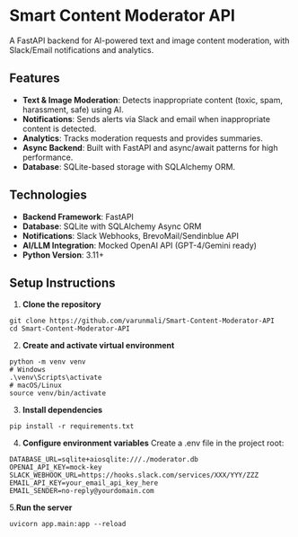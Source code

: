 # Smart Content Moderator API

A FastAPI backend for AI-powered text and image content moderation, with Slack/Email notifications and analytics.

## Features

- **Text & Image Moderation**: Detects inappropriate content (toxic, spam, harassment, safe) using AI.  
- **Notifications**: Sends alerts via Slack and email when inappropriate content is detected.  
- **Analytics**: Tracks moderation requests and provides summaries.  
- **Async Backend**: Built with FastAPI and async/await patterns for high performance.  
- **Database**: SQLite-based storage with SQLAlchemy ORM.  

## Technologies

- **Backend Framework**: FastAPI  
- **Database**: SQLite with SQLAlchemy Async ORM  
- **Notifications**: Slack Webhooks, BrevoMail/Sendinblue API  
- **AI/LLM Integration**: Mocked OpenAI API (GPT-4/Gemini ready)  
- **Python Version**: 3.11+  

## Setup Instructions

1. **Clone the repository**  
```
git clone https://github.com/varunmali/Smart-Content-Moderator-API
cd Smart-Content-Moderator-API
```

2. **Create and activate virtual environment**  
```
python -m venv venv
# Windows
.\venv\Scripts\activate
# macOS/Linux
source venv/bin/activate
```

3. **Install dependencies**
```
pip install -r requirements.txt
```

4. **Configure environment variables**
Create a .env file in the project root:
```
DATABASE_URL=sqlite+aiosqlite:///./moderator.db
OPENAI_API_KEY=mock-key
SLACK_WEBHOOK_URL=https://hooks.slack.com/services/XXX/YYY/ZZZ
EMAIL_API_KEY=your_email_api_key_here
EMAIL_SENDER=no-reply@yourdomain.com
```

5.**Run the server**
```
uvicorn app.main:app --reload
```
